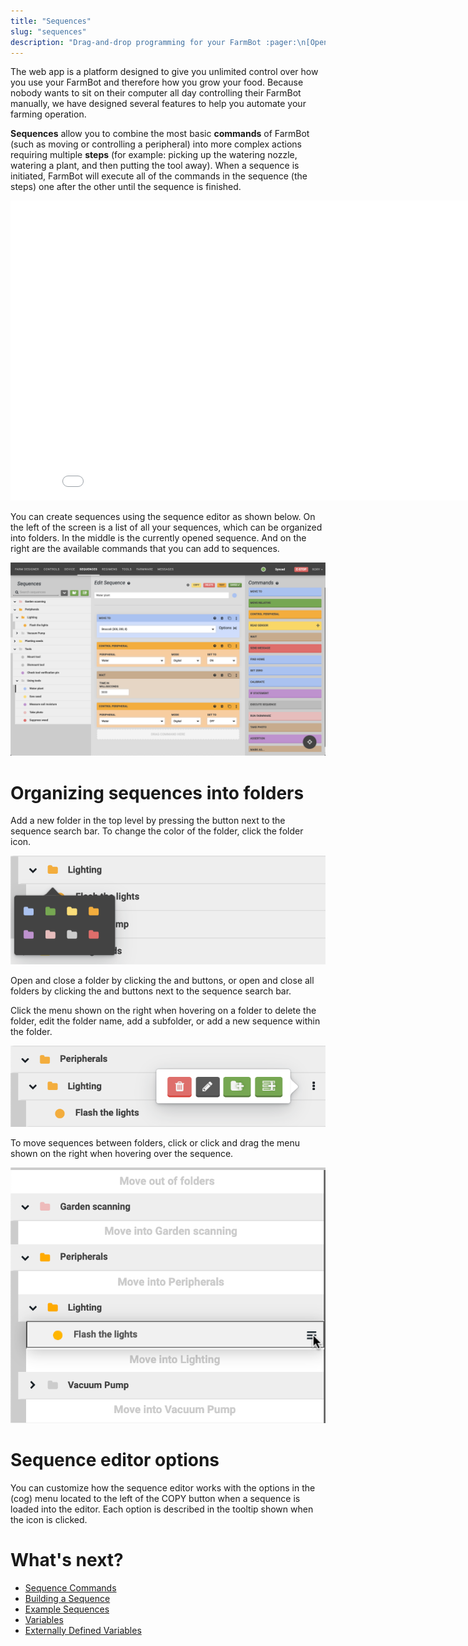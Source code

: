 ```yaml
---
title: "Sequences"
slug: "sequences"
description: "Drag-and-drop programming for your FarmBot :pager:\n[Open this page in the app](https://my.farm.bot/app/sequences)"
---
```


The web app is a platform designed to give you unlimited control over how you use your FarmBot and therefore how you grow your food. Because nobody wants to sit on their computer all day controlling their FarmBot manually, we have designed several features to help you automate your farming operation.

**Sequences** allow you to combine the most basic **commands** of FarmBot (such as moving or controlling a peripheral) into more complex actions requiring multiple **steps** (for example: picking up the watering nozzle, watering a plant, and then putting the tool away). When a sequence is initiated, FarmBot will execute all of the commands in the sequence (the steps) one after the other until the sequence is finished.

<iframe class="embedly-embed" src="//cdn.embedly.com/widgets/media.html?url=http%3A%2F%2Fwww.youtube.com%2Fwatch%3Fv%3D8tw6Qmu-WdI&src=http%3A%2F%2Fwww.youtube.com%2Fembed%2F8tw6Qmu-WdI&type=text%2Fhtml&key=f2aa6fc3595946d0afc3d76cbbd25dc3&schema=youtube" width="854" height="480" scrolling="no" frameborder="0" allow="autoplay; fullscreen" allowfullscreen="true"></iframe>

You can create sequences using the sequence editor as shown below. On the left of the screen is a list of all your sequences, which can be organized into folders. In the middle is the currently opened sequence. And on the right are the available commands that you can add to sequences.

![Screen Shot 2020-01-01 at 12.36.51 PM.png](_images/Screen_Shot_2020-01-01_at_12.36.51_PM.png)

# Organizing sequences into folders
Add a new folder in the top level by pressing the <span class="fb-button fb-green"><i class='fa fa-folder'></i></span> button next to the sequence search bar. To change the color of the folder, click the folder icon.

![Screen Shot 2020-01-01 at 12.49.47 PM.png](_images/Screen_Shot_2020-01-01_at_12.49.47_PM.png)

Open and close a folder by clicking the <i class='fa fa-chevron-right'></i> and <i class='fa fa-chevron-down'></i> buttons, or open and close all folders by clicking the <span class="fb-button fb-gray"><i class='fa fa-chevron-right'></i></span> and <span class="fb-button fb-gray"><i class='fa fa-chevron-down'></i></span> buttons next to the sequence search bar.

Click the <i class='fa fa-ellipsis-v'></i> menu shown on the right when hovering on a folder to delete the folder, edit the folder name, add a subfolder, or add a new sequence within the folder.

![Screen Shot 2020-01-01 at 12.47.21 PM.png](_images/Screen_Shot_2020-01-01_at_12.47.21_PM.png)

To move sequences between folders, click or click and drag the <i class='fa fa-bars'></i> menu shown on the right when hovering over the sequence.

![Screen Shot 2020-01-01 at 12.52.50 PM.png](_images/Screen_Shot_2020-01-01_at_12.52.50_PM.png)

# Sequence editor options
You can customize how the sequence editor works with the options in the (cog) menu located to the left of the <span class="fb-button fb-yellow">COPY</span> button when a sequence is loaded into the editor. Each option is described in the tooltip shown when the <i class='fa fa-question-circle'></i> icon is clicked.

# What's next?

 * [Sequence Commands](sequences/sequence-commands.md)
 * [Building a Sequence](sequences/building-a-sequence.md)
 * [Example Sequences](sequences/example-sequences.md)
 * [Variables](sequences/variables.md)
 * [Externally Defined Variables](sequences/externally-defined-variables.md)
